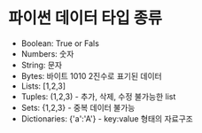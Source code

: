 # 파이썬 데이터 타입 종류
- Boolean: True or Fals
- Numbers: 숫자
- String: 문자
- Bytes: 바이트 1010 2진수로 표기된 데이터
- Lists: [1,2,3]
- Tuples: (1,2,3) - 추가, 삭제, 수정 불가능한 list
- Sets: {1,2,3} - 중복 데이터 불가능
- Dictionaries: {'a':'A'} - key:value 형태의 자료구조

